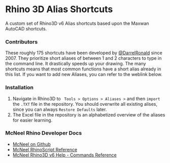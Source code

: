 # Rhino 3D Alias Shortcuts
A custom set of Rhino3D v6 Alias shortcuts based upon the Maxwan AutoCAD shortcuts.

### Contributors
These roughly 175 shortcuts have been developed by [@DarrelRonald](https://github.com/DarrelRonald) since 2007. They prioritize short aliases of between 1 and 2 characters to type in the command line. It drastically speeds up your drawing. The many shortcuts means that most common functions have a short alias already in this list. If you want to add new Aliases, you can refer to the weblink below.

### Installation
1. Navigate in Rhino3D to ` Tools > Options > Aliases >` and then `import` the `.TXT` file in the repository. You should overwrite all existing alises, since you can always `Restore Defaults` later. 
1. The Excel file in the repository is an alphabetized overview of the aliases for easier learning.

### McNeel Rhino Developer Docs
* [McNeel on Github](https://github.com/mcneel)
* [McNeel RhinoScript Reference](https://developer.rhino3d.com/guides/rhinoscript/)
* [McNeel Rhino3D v6 Help - Commands Reference](http://docs.mcneel.com/rhino/6/help/en-us/index.htm#commandlist/command_list.htm%3FTocPath%3D_____3)
